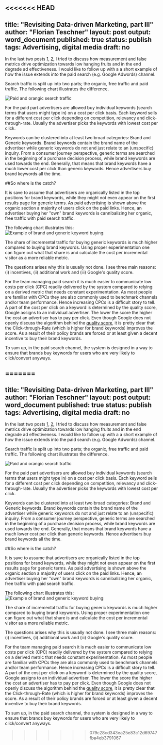 <<<<<<< HEAD
---
title: "Revisiting Data-driven Marketing, part III"
author: "Florian Teschner"
layout: post
output: word_document
published: true
status: publish
tags: Advertising, digital media
draft: no
---
 
 
 
In the last two posts [1](http://flovv.github.io/Targeting/), [2](http://flovv.github.io/Targeting/), I tried to discuss how measurement and false metrics drive optimization towards low hanging fruits and in the end degrade ad effectiveness. I would like to follow up with a a short example of how the issue extends into the paid search (e.g. Google Adwords) channel.



Search traffic is split up into two parts; the organic, free traffic and paid traffic. The following chart illustrates the difference.
 
![Paid and orangic search traffic](/figures/targeting3_1.png)
 
For the paid part advertisers are allowed buy individual keywords (search terms that users might type in) on a cost per click basis. Each keyword sells for a different cost per click depending on competition, relevancy and click-through-rate. Usually the advertiser picks the keywords with lowest cost per click.
 
 
Keywords can be clustered into at least two broad categories: Brand and Generic keywords. Brand keywords contain the brand name of the advertiser while generic keywords do not and just relate to an (unspecific) inquiry. From a consumer journey perspective, generic terms are searched in the beginning of a purchase decision process, while brand keywords are used towards the end. Generally, that means that brand keywords have a much lower cost per click than generic keywords. Hence advertisers buy brand keywords all the time.
 
##So where is the catch?
 
It is save to assume that advertisers are organically listed in the top positions for brand keywords, while they might not even appear on the first results page for generic terms. As paid advertising is shown above the organic section a majority of users click on the paid links. Hence, an advertiser buying her "own" brand keywords is cannibalizing her organic, free traffic with paid search traffic.
 
The following chart illustrates this:
![Example of brand and generic keyword buying](/figures/targeting3.png)
 
The share of incremental traffic for buying generic keywords is much higher compared to buying brand keywords. Using proper experimentation one can figure out what that share is and calculate the cost per incremental visitor as a more reliable metric.
 
The questions arises why this is usually not done. I see three main reasons: (i) incentives, (ii) additional work and (iii) Google's quality score.
 
For the team managing paid search it is much easier to communicate low costs per click (CPC) readily delivered by the system compared to relying on a derived metric that needs constant experimentation. As most people are familiar with CPCs they are also commonly used to benchmark channels and/or team performance. Hence increasing CPCs is a difficult story to tell. 
A part of the cost per click on a keyword is determined by the quality score, Google assigns to an individual advertiser. The lower the score the higher the cost an advertiser has to pay per click.
Even though Google does not openly discuss the algorithm behind the [quality score](https://support.google.com/adwords/answer/2454010?hl=en), it is pretty clear that the Click-through-Rate (which is higher for brand keywords) improves the score. As a result of their policy brands are forced or at least given a decent incentive to buy their brand keywords.
 
 
To sum up, in the paid search channel, the system is designed in a way to ensure that brands buy keywords for users who are very likely to click/convert anyways. 
 
 
 
 
=======
---
title: "Revisiting Data-driven Marketing, part III"
author: "Florian Teschner"
layout: post
output: word_document
published: true
status: publish
tags: Advertising, digital media
draft: no
---
 
 
 
In the last two posts [1](http://flovv.github.io/Targeting/), [2](http://flovv.github.io/Targeting/), I tried to discuss how measurement and false metrics drive optimization towards low hanging fruits and in the end degrade ad effectiveness. I would like to follow up with a a short example of how the issue extends into the paid search (e.g. Google Adwords) channel.



Search traffic is split up into two parts; the organic, free traffic and paid traffic. The following chart illustrates the difference.
 
![Paid and orangic search traffic](/figures/targeting3_1.png)
 
For the paid part advertisers are allowed buy individual keywords (search terms that users might type in) on a cost per click basis. Each keyword sells for a different cost per click depending on competition, relevancy and click-through-rate. Usually the advertiser picks the keywords with lowest cost per click.
 
 
Keywords can be clustered into at least two broad categories: Brand and Generic keywords. Brand keywords contain the brand name of the advertiser while generic keywords do not and just relate to an (unspecific) inquiry. From a consumer journey perspective, generic terms are searched in the beginning of a purchase decision process, while brand keywords are used towards the end. Generally, that means that brand keywords have a much lower cost per click than generic keywords. Hence advertisers buy brand keywords all the time.
 
##So where is the catch?
 
It is save to assume that advertisers are organically listed in the top positions for brand keywords, while they might not even appear on the first results page for generic terms. As paid advertising is shown above the organic section a majority of users click on the paid links. Hence, an advertiser buying her "own" brand keywords is cannibalizing her organic, free traffic with paid search traffic.
 
The following chart illustrates this:
![Example of brand and generic keyword buying](/figures/targeting3.png)
 
The share of incremental traffic for buying generic keywords is much higher compared to buying brand keywords. Using proper experimentation one can figure out what that share is and calculate the cost per incremental visitor as a more reliable metric.
 
The questions arises why this is usually not done. I see three main reasons: (i) incentives, (ii) additional work and (iii) Google's quality score.
 
For the team managing paid search it is much easier to communicate low costs per click (CPC) readily delivered by the system compared to relying on a derived metric that needs constant experimentation. As most people are familiar with CPCs they are also commonly used to benchmark channels and/or team performance. Hence increasing CPCs is a difficult story to tell. 
A part of the cost per click on a keyword is determined by the quality score, Google assigns to an individual advertiser. The lower the score the higher the cost an advertiser has to pay per click.
Even though Google does not openly discuss the algorithm behind the [quality score](https://support.google.com/adwords/answer/2454010?hl=en), it is pretty clear that the Click-through-Rate (which is higher for brand keywords) improves the score. As a result of their policy brands are forced or at least given a decent incentive to buy their brand keywords.
 
 
To sum up, in the paid search channel, the system is designed in a way to ensure that brands buy keywords for users who are very likely to click/convert anyways. 
 
 
 
 
>>>>>>> 079c28cd343ea25e83c12d69747fba4eb3791067
